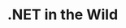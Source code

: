 ---
title: ".NET in the Wild"
type: "tv-show"
streaming: "twitch"
id: "dotnet-wild"
image: "dotnet-wild.png"
og_image: ""
weight: 7
menu:
    main:
        parent: "tv"
        weight: 7
# Text that appears on show index page under show name
description: Join Layla and guest from the .NET community to chat and code.
# Text that appears highlighted in green on show index page above show name
teaser: Live Every Tuesday at 4:30pm GMT
# Text that shows on show page under show name
subheader: Live Every Tuesday at 4:30pm GMT.
# Any content below here shows up above episode index
---